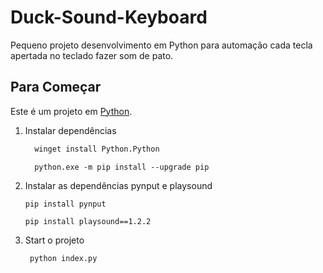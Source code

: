 # Duck-Sound-Keyboard

Pequeno projeto desenvolvimento em Python para automação cada tecla apertada no teclado fazer som de pato. 

## Para Começar

Este é um projeto em [Python](https://www.python.org).

1. Instalar dependências

   ```bash
     winget install Python.Python
   ```
   ```
     python.exe -m pip install --upgrade pip
     ```
2. Instalar as dependências pynput e playsound

     ```
     pip install pynput
     ```
   
     ```
     pip install playsound==1.2.2
     ```


4. Start o projeto

   ```bash
    python index.py
   ```

